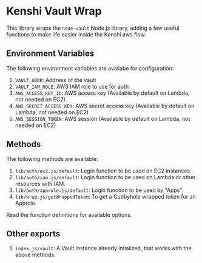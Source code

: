 # Kenshi Vault Wrap

This library wraps the `node-vault` Node.js library, adding a few useful functions
to make life easier inside the Kenshi aws flow.

## Environment Variables

The following environment variables are availabe for configuration:

1. `VAULT_ADDR`: Address of the vault
2. `VAULT_IAM_ROLE`: AWS IAM role to use for auth
3. `AWS_ACCESS_KEY_ID`: AWS access key (Available by default on Lambda, not needed on EC2)
4. `AWS_SECRET_ACCESS_KEY`: AWS secret access key (Available by default on Lambda, not needed on EC2)
5. `AWS_SESSION_TOKEN`: AWS session (Available by default on Lambda, not needed on EC2)

## Methods

The following methods are available:

1. `lib/auth/ec2.js/default`: Login function to be used on EC2 instances.
2. `lib/auth/iam.js/default`: Login function to be used on Lambda or other resources with IAM.
3. `lib/auth/approle.js/default`: Login function to be used by "Apps".
4. `lib/wrap.js/getWrappedToken`: To get a Cubbyhole wrapped token for an Approle.

Read the function definitions for available options.

## Other exports

1. `index.js/vault`: A Vault instance already intialized, that works with the above methods.
